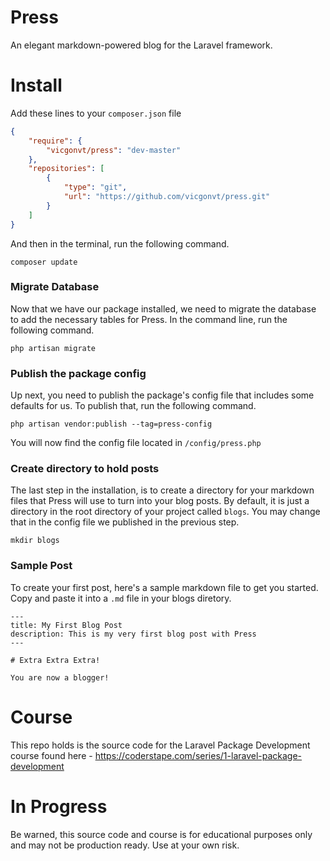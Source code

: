 # Press
An elegant markdown-powered blog for the Laravel framework.

# Install

Add these lines to your `composer.json` file

```json
{
    "require": {
        "vicgonvt/press": "dev-master"
    },
    "repositories": [
        {
            "type": "git",
            "url": "https://github.com/vicgonvt/press.git"
        }
    ]
}
```

And then in the terminal, run the following command.

`composer update`

### Migrate Database

Now that we have our package installed, we need to migrate the database to add the necessary tables for Press. In the command line, run the following command.

`php artisan migrate`

### Publish the package config

Up next, you need to publish the package's config file that includes some defaults for us. To publish that, run the following command.

`php artisan vendor:publish --tag=press-config`

You will now find the config file located in `/config/press.php`

### Create directory to hold posts

The last step in the installation, is to create a directory for your markdown files that Press will use to turn into your blog posts. By default, it is just a directory in the root directory of your project called `blogs`. You may change that in the config file we published in the previous step.

`mkdir blogs`

### Sample Post

To create your first post, here's a sample markdown file to get you started. Copy and paste it into a `.md` file in your blogs diretory.

```
---
title: My First Blog Post
description: This is my very first blog post with Press
---

# Extra Extra Extra!

You are now a blogger!
```

# Course
This repo holds is the source code for the Laravel Package Development course found here - https://coderstape.com/series/1-laravel-package-development

# In Progress

Be warned, this source code and course is for educational purposes only and may not be production ready. Use at your own risk.
